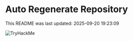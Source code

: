 # Auto Regenerate Repository

This README was last updated: 2025-09-20 19:23:09

 ![TryHackMe](https://tryhackme.com/badge/533634)
